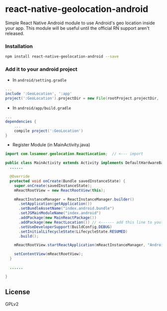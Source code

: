 # react-native-geolocation-android
Simple React Native Android module to use Android's geo location inside your app.
This module will be useful until the official RN support aren't released.

### Installation

```bash
npm install react-native-geolocation-android --save
```

### Add it to your android project

* In `android/setting.gradle`

```gradle
...
include ':GeoLocation', ':app'
project(':GeoLocation').projectDir = new File(rootProject.projectDir, '../node_modules/react-native-geolocation-android')
```

* In `android/app/build.gradle`

```gradle
...
dependencies {
    ...
    compile project(':GeoLocation')
}
```

* Register Module (in MainActivity.java)

```java
import com.lxsameer.geolocation.ReactLocation;  // <--- import

public class MainActivity extends Activity implements DefaultHardwareBackBtnHandler {
  ......

  @Override
  protected void onCreate(Bundle savedInstanceState) {
    super.onCreate(savedInstanceState);
    mReactRootView = new ReactRootView(this);

    mReactInstanceManager = ReactInstanceManager.builder()
      .setApplication(getApplication())
      .setBundleAssetName("index.android.bundle")
      .setJSMainModuleName("index.android")
      .addPackage(new MainReactPackage())
      .addPackage(new ReactLocation()) // <------ add this line to yout MainActivity class
      .setUseDeveloperSupport(BuildConfig.DEBUG)
      .setInitialLifecycleState(LifecycleState.RESUMED)
      .build();

    mReactRootView.startReactApplication(mReactInstanceManager, "AndroidRNSample", null);

    setContentView(mReactRootView);
  }

  ......

}
```


## License
GPLv2
